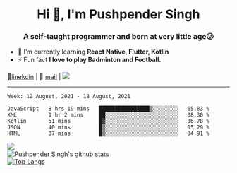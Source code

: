 <h1 align="center">Hi 👋, I'm Pushpender Singh</h1>
<h3 align="center">A self-taught programmer and born at very little age😜</h3>

- 🌱 I’m currently learning **React Native, Flutter, Kotlin**
- ⚡ Fun fact **I love to play Badminton and Football.**

👔[linekdin](https://www.linkedin.com/in/pushpender-singh-240061202/) | 📧 [mail](mailto:pushpendersingh694@gmail.com) | ![](https://komarev.com/ghpvc/?username=pushpender-singh-ap&color=blue)


---

<!--START_SECTION:waka-->
```text
Week: 12 August, 2021 - 18 August, 2021

JavaScript   8 hrs 19 mins   ████████████████▒░░░░░░░░   65.83 % 
XML          1 hr 2 mins     ██░░░░░░░░░░░░░░░░░░░░░░░   08.30 % 
Kotlin       51 mins         █▓░░░░░░░░░░░░░░░░░░░░░░░   06.78 % 
JSON         40 mins         █▒░░░░░░░░░░░░░░░░░░░░░░░   05.29 % 
HTML         37 mins         █▒░░░░░░░░░░░░░░░░░░░░░░░   04.91 % 
```
<!--END_SECTION:waka-->

<img align="left" src="https://github-readme-streak-stats.herokuapp.com/?user=pushpender-singh-ap&theme=dark" /></br>
![Pushpender Singh's github stats](https://github-readme-stats.vercel.app/api?username=pushpender-singh-ap&show_icons=true&theme=radical&count_private=true)</br>
[![Top Langs](https://github-readme-stats.vercel.app/api/top-langs/?username=pushpender-singh-ap&theme=radical)](https://github.com/pushpender-singh-ap/github-readme-stats)
